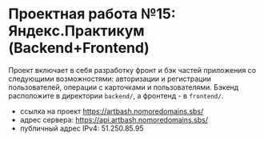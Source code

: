 # Проектная работа №15: Яндекc.Практикум (Backend+Frontend)
Проект включает в себя разработку фронт и бэк частей приложения со следующими возможностями: авторизации и регистрации пользователей, операции с карточками и пользователями. Бэкенд расположите в директории `backend/`, а фронтенд - в `frontend/`. 
- ссылка на проект https://artbash.nomoredomains.sbs/
- адрес сервера: https://api.artbash.nomoredomains.sbs/
- публичный адрес IPv4: 51.250.85.95
